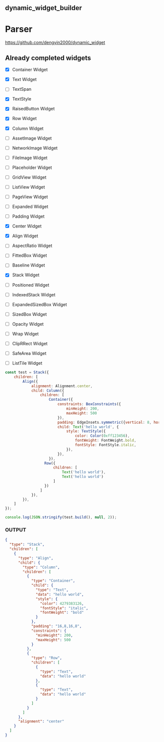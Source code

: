 dynamic_widget_builder
---------------------------
# Parser
https://github.com/dengyin2000/dynamic_widget

## Already completed widgets
* [x] Container Widget
* [x] Text Widget
* [ ] TextSpan
* [x] TextStyle
* [x] RaisedButton Widget
* [x] Row Widget
* [x] Column Widget
* [ ] AssetImage Widget
* [ ] NetworkImage Widget
* [ ] FileImage Widget
* [ ] Placeholder Widget
* [ ] GridView Widget
* [ ] ListView Widget
* [ ] PageView Widget
* [ ] Expanded Widget
* [ ] Padding Widget
* [x] Center Widget
* [x] Align Widget
* [ ] AspectRatio Widget
* [ ] FittedBox Widget
* [ ] Baseline Widget
* [x] Stack Widget
* [ ] Positioned Widget
* [ ] IndexedStack Widget
* [ ] ExpandedSizedBox Widget
* [ ] SizedBox Widget
* [ ] Opacity Widget
* [ ] Wrap Widget
* [ ] ClipRRect Widget
* [ ] SafeArea Widget
* [ ] ListTile Widget


```javascript
const test = Stack({
    children: [
        Align({
            alignment: Alignment.center,
            child: Column({
                children: [
                    Container({
                        constraints: BoxConstraints({
                            minHeight: 200,
                            maxHeight: 500
                        }),
                        padding: EdgeInsets.symmetric({vertical: 8, horizontal: 16}),
                        child: Text('hello world', {
                            style: TextStyle({
                                color: Color(0xff123456),
                                fontWeight: FontWeight.bold,
                                fontStyle: FontStyle.italic,
                            }),
                        }),
                    }),
                  Row({
                      children: [
                          Text('hello world'),
                          Text('hello world')
                      ]
                  })
                ]
            }),
        }),
    ]
});

console.log(JSON.stringify(test.build(), null, 2));
```

### OUTPUT
```json
{
  "type": "Stack",
  "children": [
    {
      "type": "Align",
      "child": {
        "type": "Column",
        "children": [
          {
            "type": "Container",
            "child": {
              "type": "Text",
              "data": "hello world",
              "style": {
                "color": 4279383126,
                "fontStyle": "italic",
                "fontWeight": "bold"
              }
            },
            "padding": "16,8,16,8",
            "constraints": {
              "minHeight": 200,
              "maxHeight": 500
            }
          },
          {
            "type": "Row",
            "children": [
              {
                "type": "Text",
                "data": "hello world"
              },
              {
                "type": "Text",
                "data": "hello world"
              }
            ]
          }
        ]
      },
      "alignment": "center"
    }
  ]
}
```
